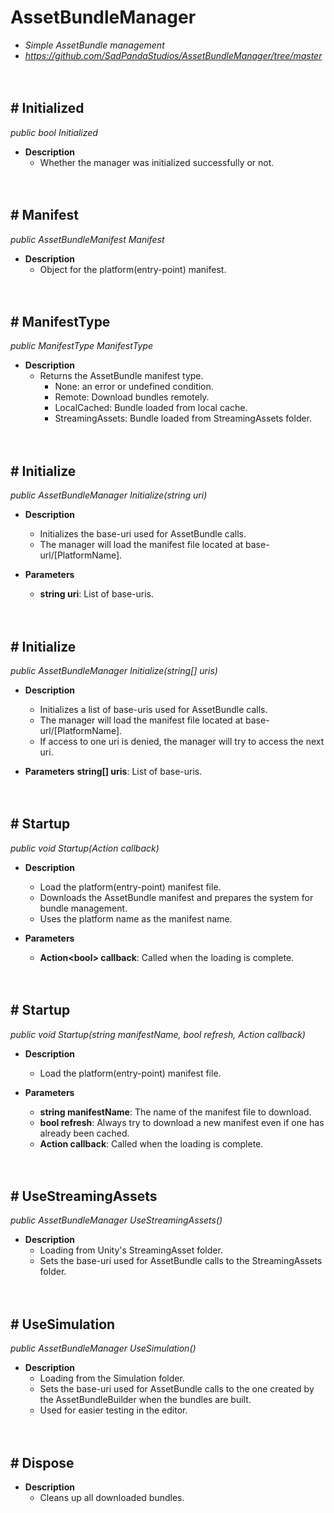 # AssetBundleManager

- *Simple AssetBundle management*
- *https://github.com/SadPandaStudios/AssetBundleManager/tree/master*


　

## # Initialized
*public bool Initialized*

- **Description**
    - Whether the manager was initialized successfully or not.


　

## # Manifest
*public AssetBundleManifest Manifest*

- **Description**
    - Object for the platform(entry-point) manifest.


　

## # ManifestType
*public ManifestType ManifestType*

- **Description**
    - Returns the AssetBundle manifest type.
        - None: an error or undefined condition.
        - Remote: Download bundles remotely.
        - LocalCached: Bundle loaded from local cache.
        - StreamingAssets: Bundle loaded from StreamingAssets folder.


　

## # Initialize
*public AssetBundleManager Initialize(string uri)*

- **Description**
    - Initializes the base-uri used for AssetBundle calls.
    - The manager will load the manifest file located at base-url/[PlatformName].

- **Parameters**
    - **string uri**: List of base-uris.


　

## # Initialize
*public AssetBundleManager Initialize(string[] uris)*

- **Description**
    - Initializes a list of base-uris used for AssetBundle calls.
    - The manager will load the manifest file located at base-url/[PlatformName].
    - If access to one uri is denied, the manager will try to access the next uri.

- **Parameters**
    **string[] uris**: List of base-uris.


　

## # Startup
*public void Startup(Action<bool> callback)*

- **Description**
    - Load the platform(entry-point) manifest file.
    - Downloads the AssetBundle manifest and prepares the system for bundle management.
    - Uses the platform name as the manifest name.

- **Parameters**
    - **Action\<bool\> callback**: Called when the loading is complete.


　

## # Startup
*public void Startup(string manifestName, bool refresh, Action<bool> callback)*

- **Description**
    - Load the platform(entry-point) manifest file.

- **Parameters**
    - **string manifestName**: The name of the manifest file to download.
    - **bool refresh**: Always try to download a new manifest even if one has already been cached.
    - **Action<bool> callback**: Called when the loading is complete.


　

## # UseStreamingAssets
*public AssetBundleManager UseStreamingAssets()*

- **Description**
    - Loading from Unity's StreamingAsset folder.
    - Sets the base-uri used for AssetBundle calls to the StreamingAssets folder.


　

## # UseSimulation
*public AssetBundleManager UseSimulation()*

- **Description**
    - Loading from the Simulation folder.
    - Sets the base-uri used for AssetBundle calls to the one created by the AssetBundleBuilder when the bundles are built.
    - Used for easier testing in the editor.


　

## # Dispose

- **Description**
    - Cleans up all downloaded bundles.

